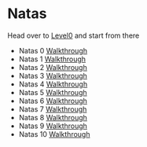 # Natas

Head over to [Level0](https://overthewire.org/wargames/natas) and start from there

- Natas 0  [Walkthrough](https://youtu.be/leLHzUNW8BY)
- Natas 1  [Walkthrough](https://youtu.be/PjLPuglqao4)
- Natas 2  [Walkthrough](https://youtu.be/8oXtLgRzI8E)
- Natas 3  [Walkthrough](https://youtu.be/eh45maCLrQo)
- Natas 4  [Walkthrough](https://youtu.be/fZutlKcmRUk)
- Natas 5  [Walkthrough](https://youtu.be/_zqtqNEXVdA)
- Natas 6  [Walkthrough](https://youtu.be/qsKKUWFY_7s)
- Natas 7  [Walkthrough](https://youtu.be/GjHjXBbuoLE)
- Natas 8  [Walkthrough](https://youtu.be/EKSO-bzyle4)
- Natas 9  [Walkthrough](https://youtu.be/iy67B6ZH5aY)
- Natas 10 [Walkthrough](https://youtu.be/lEgtVqZRsEI)
